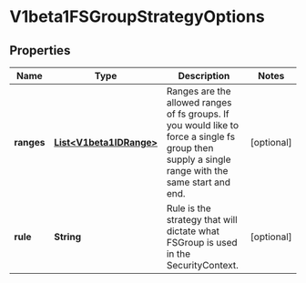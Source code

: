 
# V1beta1FSGroupStrategyOptions

## Properties
Name | Type | Description | Notes
------------ | ------------- | ------------- | -------------
**ranges** | [**List&lt;V1beta1IDRange&gt;**](V1beta1IDRange.md) | Ranges are the allowed ranges of fs groups.  If you would like to force a single fs group then supply a single range with the same start and end. |  [optional]
**rule** | **String** | Rule is the strategy that will dictate what FSGroup is used in the SecurityContext. |  [optional]



